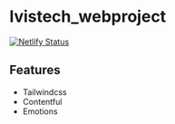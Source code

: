 # lvistech_webproject

[![Netlify Status](https://api.netlify.com/api/v1/badges/3ac9263d-387c-43e3-9a92-4d5d6b6c4eaf/deploy-status)](https://app.netlify.com/sites/admiring-borg-59d0e9/deploys)

## Features

- Tailwindcss
- Contentful
- Emotions
